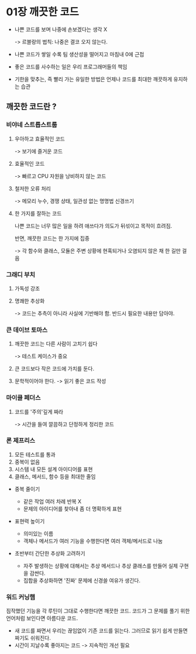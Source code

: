 # 01장 깨끗한 코드

- 나쁜 코드를 보며 나중에 손보겠다는 생각 X 

    -> 르블랑의 법칙: 나중은 결코 오지 않는다.

- 나쁜 코드가 쌓일 수록 팀 생산성을 떨어지고 마침내 0에 근접
- 좋은 코드를 사수하는 일은 우리 프로그래머들의 책임
- 기한을 맞추는, 즉 빨리 가는 유일한 방법은 언제나 코드를 최대한 깨끗하게 유지하는 습관

## 깨끗한 코드란 ?

### 비야네 스트롭스트룹

 1. 우아하고 효율적인 코드

    -> 보기에 즐거운 코드

 2. 효율적인 코드

    -> 빠르고 CPU 자원을 낭비하지 않는 코드

3. 철저한 오류 처리

   -> 메모리 누수, 경쟁 상태, 일관성 없는 명명법 신경쓰기

4. 한 가지를 잘하는 코드
   
   나쁜 코드는 너무 많은 일을 하려 애쓰다가 의도가 뒤섞이고 목적이 흐려짐.
   
   반면, 깨끗한 코드는 한 가지에 집중
    
     -> 각 함수와 클래스, 모듈은 주변 상황에 현혹되거나 오염되지 않은 채 한 길만 걸음

### 그래디 부치

1. 가독성 강조
2. 명쾌한 추상화

    -> 코드는 추측이 아니라 사실에 기반해야 함. 반드시 필요한 내용만 담아야.

### 큰 데이브 토마스

1. 깨끗한 코드는 다른 사람이 고치기 쉽다

    -> 테스트 케이스가 중요

2. 큰 코드보다 작은 코드에 가치를 둔다.
3. 문학적이어야 한다.
    -> 읽기 좋은 코드 작성

### 마이클 페더스

1. 코드를 '주의'깊게 짜라

    -> 시간을 들여 깔끔하고 단정하게 정리한 코드

### 론 제프리스

1. 모든 테스트를 통과
2. 중복이 없음
3. 시스템 내 모든 설계 아이디어를 표현
4. 클래스, 메서드, 함수 등을 최대한 줄임

- 중복 줄이기
  - 같은 작업 여러 차례 반복 X
  - 문제의 아이디어를 찾아내 좀 더 명확하게 표현

- 표현력 높이기
  - 의미있는 이름
  - 객체나 메서드가 여러 기능을 수행한다면 여러 객체/메서드로 나눔

- 초반부터 간단한 추상화 고려하기
  - 자주 발생하는 상황에 대해서는 추상 메서드나 추상 클래스를 만들어 실제 구현을 감싼다.
  - 집합을 추상화하면 '진짜' 문제에 신경쓸 여유가 생긴다.

### 워드 커닝햄

짐작했던 기능을 각 루틴이 그대로 수행한다면 깨끗한 코드.
코드가 그 문제를 풀기 위한 언어처럼 보인다면 아름다운 코드.

- 새 코드를 짜면서 우리는 끊임없이 기존 코드를 읽는다. 그러므로 읽기 쉽게 만들면 짜기도 쉬워진다.
- 시간이 지날수록 좋아지는 코드 -> 지속적인 개선 필요